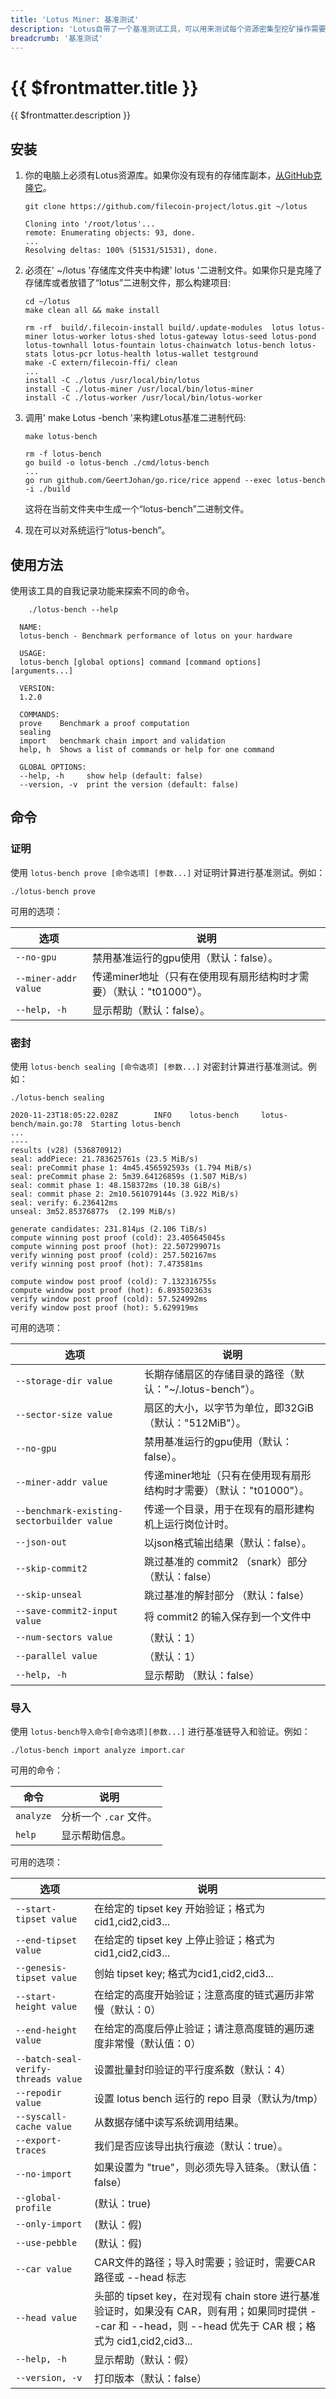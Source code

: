 ```yaml
---
title: 'Lotus Miner: 基准测试'
description: 'Lotus自带了一个基准测试工具，可以用来测试每个资源密集型挖矿操作需要多长时间。本指南介绍了如何安装基准测试工具，以及一些基本操作。'
breadcrumb: '基准测试'
---
```


# {{ $frontmatter.title }}

{{ $frontmatter.description }}

## 安装

1. 你的电脑上必须有Lotus资源库。如果你没有现有的存储库副本，[从GitHub克隆它](https://github.com/filecoin-project/lotus/)。

   ```shell with-output
   git clone https://github.com/filecoin-project/lotus.git ~/lotus
   ```
   ```
   Cloning into '/root/lotus'...
   remote: Enumerating objects: 93, done.
   ...
   Resolving deltas: 100% (51531/51531), done.
   ```

1. 必须在' ~/lotus '存储库文件夹中构建' lotus '二进制文件。如果你只是克隆了存储库或者放错了“lotus”二进制文件，那么构建项目:

   ```shell with-output
   cd ~/lotus
   make clean all && make install
   ```
   ```
   rm -rf  build/.filecoin-install build/.update-modules  lotus lotus-miner lotus-worker lotus-shed lotus-gateway lotus-seed lotus-pond lotus-townhall lotus-fountain lotus-chainwatch lotus-bench lotus-stats lotus-pcr lotus-health lotus-wallet testground
   make -C extern/filecoin-ffi/ clean
   ...
   install -C ./lotus /usr/local/bin/lotus
   install -C ./lotus-miner /usr/local/bin/lotus-miner
   install -C ./lotus-worker /usr/local/bin/lotus-worker
   ```

1. 调用' make Lotus -bench '来构建Lotus基准二进制代码:

   ```shell with-output
   make lotus-bench
   ```
   ```
   rm -f lotus-bench
   go build -o lotus-bench ./cmd/lotus-bench
   ...
   go run github.com/GeertJohan/go.rice/rice append --exec lotus-bench -i ./build
   ```

   这将在当前文件夹中生成一个“lotus-bench”二进制文件。

1. 现在可以对系统运行“lotus-bench”。

## 使用方法

使用该工具的自我记录功能来探索不同的命令。

```shell with-output
    ./lotus-bench --help
```
```
  NAME:
  lotus-bench - Benchmark performance of lotus on your hardware

  USAGE:
  lotus-bench [global options] command [command options] [arguments...]

  VERSION:
  1.2.0

  COMMANDS:
  prove    Benchmark a proof computation
  sealing
  import   benchmark chain import and validation
  help, h  Shows a list of commands or help for one command

  GLOBAL OPTIONS:
  --help, -h     show help (default: false)
  --version, -v  print the version (default: false)
```

## 命令

### 证明

使用 `lotus-bench prove [命令选项] [参数...]` 对证明计算进行基准测试。例如：

```shell
./lotus-bench prove
```

可用的选项：

| 选项                  | 说明                                                                                      |
| -------------------- | ---------------------------------------------------------------------------------------- |
| `--no-gpu`           | 禁用基准运行的gpu使用（默认：false）。                                                         |
| `--miner-addr value` | 传递miner地址（只有在使用现有扇形结构时才需要）（默认："t01000"）。                                  |
| `--help, -h`         | 显示帮助（默认：false）。                                                                    |

### 密封

使用 `lotus-bench sealing [命令选项] [参数...]` 对密封计算进行基准测试。例如：

```shell with-output
./lotus-bench sealing
```
```
2020-11-23T18:05:22.028Z        INFO    lotus-bench     lotus-bench/main.go:78  Starting lotus-bench
...
----
results (v28) (536870912)
seal: addPiece: 21.783625761s (23.5 MiB/s)
seal: preCommit phase 1: 4m45.456592593s (1.794 MiB/s)
seal: preCommit phase 2: 5m39.64126859s (1.507 MiB/s)
seal: commit phase 1: 48.158372ms (10.38 GiB/s)
seal: commit phase 2: 2m10.561079144s (3.922 MiB/s)
seal: verify: 6.236412ms
unseal: 3m52.85376877s  (2.199 MiB/s)

generate candidates: 231.814µs (2.106 TiB/s)
compute winning post proof (cold): 23.405645045s
compute winning post proof (hot): 22.507299071s
verify winning post proof (cold): 257.502167ms
verify winning post proof (hot): 7.473581ms

compute window post proof (cold): 7.132316755s
compute window post proof (hot): 6.893502363s
verify window post proof (cold): 57.524992ms
verify window post proof (hot): 5.629919ms
```

可用的选项：

| 选项                                        | 说明                                                                                          |
| ------------------------------------------ | -------------------------------------------------------------------------------------------- |
| `--storage-dir value`                      | 长期存储扇区的存储目录的路径（默认："~/.lotus-bench"）。                                            |
| `--sector-size value`                      | 扇区的大小，以字节为单位，即32GiB（默认："512MiB"）。                                               |
| `--no-gpu`                                 | 禁用基准运行的gpu使用（默认：false）。                                                            |
| `--miner-addr value`                       | 传递miner地址（只有在使用现有扇形结构时才需要）（默认："t01000"）。                                     |
| `--benchmark-existing-sectorbuilder value` | 传递一个目录，用于在现有的扇形建构机上运行岗位计时。                                                  |
| `--json-out`                               | 以json格式输出结果（默认：false）。                                                              |
| `--skip-commit2`                           | 跳过基准的 commit2 （snark）部分 （默认：false）                                                  |
| `--skip-unseal`                            | 跳过基准的解封部分 （默认：false）                                                                |
| `--save-commit2-input value`               | 将 commit2 的输入保存到一个文件中                                                                |
| `--num-sectors value`                      | （默认：1）                                                                                   |
| `--parallel value`                         | （默认：1）                                                                                   |
| `--help, -h`                               | 显示帮助 （默认：false）                                                                       |

### 导入

使用 `lotus-bench导入命令[命令选项][参数...]` 进行基准链导入和验证。例如：

```shell
./lotus-bench import analyze import.car
```

可用的命令：

| 命令       | 说明                        |
| --------- | -------------------------- |
| `analyze` | 分析一个 `.car` 文件。        |
| `help`    | 显示帮助信息。                |

可用的选项：

| 选项                              | 说明                                                                                                                                                 |
| ----------------------------------- | ------------------------------------------------------------------------------------------------------------------------------------------------- |
| `--start-tipset value`              | 在给定的 tipset key 开始验证；格式为cid1,cid2,cid3...                                                                                                 |
| `--end-tipset value`                | 在给定的 tipset key 上停止验证；格式为cid1,cid2,cid3...                                                                                               |
| `--genesis-tipset value`            | 创始 tipset key; 格式为cid1,cid2,cid3...                                                                                                           |
| `--start-height value`              | 在给定的高度开始验证；注意高度的链式遍历非常慢（默认：0）                                                                                                  |
| `--end-height value`                | 在给定的高度后停止验证；请注意高度链的遍历速度非常慢（默认值：0）                                                                                            |
| `--batch-seal-verify-threads value` | 设置批量封印验证的平行度系数（默认：4）                                                                                                                 |
| `--repodir value`                   | 设置 lotus bench 运行的 repo 目录（默认为/tmp）                                                                                                      |
| `--syscall-cache value`             | 从数据存储中读写系统调用结果。                                                                                                                        |
| `--export-traces`                   | 我们是否应该导出执行痕迹（默认：true）。                                                                                                               |
| `--no-import`                       | 如果设置为 "true"，则必须先导入链条。（默认值：false）                                                                                                  |
| `--global-profile`                  | (默认：true)                                                                                                                                     |
| `--only-import`                     | (默认：假)                                                                                                                                       |
| `--use-pebble`                      | (默认：假)                                                                                                                                       |
| `--car value`                       | CAR文件的路径；导入时需要；验证时，需要CAR路径或 --head 标志                                                                                            |
| `--head value`                      | 头部的 tipset key，在对现有 chain store 进行基准验证时，如果没有 CAR，则有用；如果同时提供 --car 和 --head，则 --head 优先于 CAR 根；格式为 cid1,cid2,cid3...  |
| `--help, -h`                        | 显示帮助（默认：假）                                                                                                                               |                                                                           
| `--version, -v`                     | 打印版本（默认：false）                                                                                                                           |

